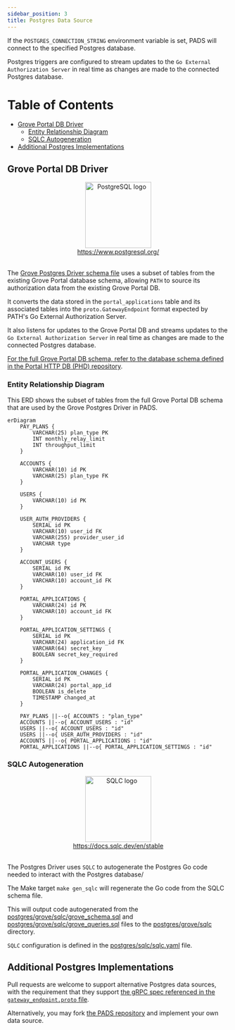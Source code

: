 ```yaml
---
sidebar_position: 3
title: Postgres Data Source
---
```


If the `POSTGRES_CONNECTION_STRING` environment variable is set, PADS will connect to the specified Postgres database.

Postgres triggers are configured to stream updates to the `Go External Authorization Server` in real time as changes are made to the connected Postgres database.

# Table of Contents <!-- omit in toc -->

- [Grove Portal DB Driver](#grove-portal-db-driver)
  - [Entity Relationship Diagram](#entity-relationship-diagram)
  - [SQLC Autogeneration](#sqlc-autogeneration)
- [Additional Postgres Implementations](#additional-postgres-implementations)


## Grove Portal DB Driver

<div align="center">
<a href="https://www.postgresql.org/">
<img src="https://static-00.iconduck.com/assets.00/postgresql-icon-1987x2048-v2fkmdaw.png" alt="PostgreSQL logo" width="150"/>
<div>https://www.postgresql.org/</div>
</a>
</div>
<br/>

The [Grove Postgres Driver schema file](https://github.com/buildwithgrove/path-auth-data-server/blob/main/postgres/grove/sqlc/grove_schema.sql)
uses a subset of tables from the existing Grove Portal database schema, allowing `PATH` to source its authorization data from the existing Grove Portal DB.

It converts the data stored in the `portal_applications` table and its associated tables into the `proto.GatewayEndpoint` format expected by PATH's Go External Authorization Server.

It also listens for updates to the Grove Portal DB and streams updates to the `Go External Authorization Server` in real time as changes are made to the connected Postgres database.

[For the full Grove Portal DB schema, refer to the database schema defined in the Portal HTTP DB (PHD) repository](https://github.com/pokt-foundation/portal-http-db/blob/master/postgres-driver/sqlc/schema.sql).

### Entity Relationship Diagram

This ERD shows the subset of tables from the full Grove Portal DB schema that are used by the Grove Postgres Driver in PADS.

```mermaid
erDiagram
    PAY_PLANS {
        VARCHAR(25) plan_type PK
        INT monthly_relay_limit
        INT throughput_limit
    }

    ACCOUNTS {
        VARCHAR(10) id PK
        VARCHAR(25) plan_type FK
    }

    USERS {
        VARCHAR(10) id PK
    }

    USER_AUTH_PROVIDERS {
        SERIAL id PK
        VARCHAR(10) user_id FK
        VARCHAR(255) provider_user_id
        VARCHAR type
    }

    ACCOUNT_USERS {
        SERIAL id PK
        VARCHAR(10) user_id FK
        VARCHAR(10) account_id FK
    }

    PORTAL_APPLICATIONS {
        VARCHAR(24) id PK
        VARCHAR(10) account_id FK
    }

    PORTAL_APPLICATION_SETTINGS {
        SERIAL id PK
        VARCHAR(24) application_id FK
        VARCHAR(64) secret_key
        BOOLEAN secret_key_required
    }

    PORTAL_APPLICATION_CHANGES {
        SERIAL id PK
        VARCHAR(24) portal_app_id
        BOOLEAN is_delete
        TIMESTAMP changed_at
    }

    PAY_PLANS ||--o{ ACCOUNTS : "plan_type"
    ACCOUNTS ||--o{ ACCOUNT_USERS : "id"
    USERS ||--o{ ACCOUNT_USERS : "id"
    USERS ||--o{ USER_AUTH_PROVIDERS : "id"
    ACCOUNTS ||--o{ PORTAL_APPLICATIONS : "id"
    PORTAL_APPLICATIONS ||--o{ PORTAL_APPLICATION_SETTINGS : "id"
```

### SQLC Autogeneration

<div align="center">
<a href="https://docs.sqlc.dev/en/stable">
<img src="https://sqlc.dev/logo.png" alt="SQLC logo" width="150"/>
<div>https://docs.sqlc.dev/en/stable</div>
</a>
</div>
<br/>

The Postgres Driver uses `SQLC` to autogenerate the Postgres Go code needed to interact with the Postgres database/

The Make target `make gen_sqlc` will regenerate the Go code from the SQLC schema file.

This will output code autogenerated from the [postgres/grove/sqlc/grove_schema.sql](https://github.com/buildwithgrove/path-auth-data-server/blob/main/postgres/grove/sqlc/grove_schema.sql)
and [postgres/grove/sqlc/grove_queries.sql](https://github.com/buildwithgrove/path-auth-data-server/blob/main/postgres/grove/sqlc/grove_queries.sql) files
to the [postgres/grove/sqlc](https://github.com/buildwithgrove/path-auth-data-server/blob/main/postgres/grove/sqlc) directory.

`SQLC` configuration is defined in the [postgres/sqlc/sqlc.yaml](https://github.com/buildwithgrove/path-auth-data-server/blob/main/postgres/grove/sqlc/sqlc.yaml) file.


## Additional Postgres Implementations

Pull requests are welcome to support alternative Postgres data sources, with the requirement that they support [the gRPC spec referenced in the `gateway_endpoint.proto` file](../envoy/introduction.md#gateway_endpointproto-file).

Alternatively, you may fork [the PADS repository](https://github.com/buildwithgrove/path-auth-data-server) and implement your own data source.


